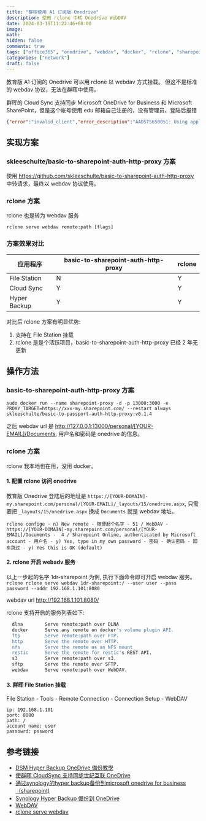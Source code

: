 ```yaml
---
title: "群晖使用 A1 订阅版 Onedrive"
description: 使用 rclone 中转 Onedrive WebDAV
date: 2024-03-19T11:22:46+08:00
image: 
math: 
hidden: false
comments: true
tags: ["office365", "onedrive", "webdav", "docker", "rclone", "sharepoint"]
categories: ["network"]
draft: false
---
```


教育版 A1 订阅的 Onedrive 可以用 rclone 以 webdav 方式挂载。 但这不是标准的 webdav 协议，无法在群晖中使用。

群晖的 Cloud Sync 支持同步 Microsoft OneDrive for Business 和 Microsoft SharePoint，但是这个帐号使用 edu 邮箱自己注册的，没有管理员，登陆后报错

```json
{"error":"invalid_client","error_description":"AADSTS650051: Using application 'Cloud Sync' is currently not supported for your organization xxx.edu.cn because it is in an unmanaged state. An administrator needs to claim ownership of the company by DNS validation of xxx.edu.cn before the application Cloud Sync can be provisioned. Trace ID: a4ec2174-8d9f-4281-9f5b-7d782c060601 Correlation ID: c6bdc0ff-5a6c-4597-9060-af9c981610e2 Timestamp: 2024-03-15 02:00:57Z"}
```

## 实现方案
### skleeschulte/basic-to-sharepoint-auth-http-proxy 方案
使用 https://github.com/skleeschulte/basic-to-sharepoint-auth-http-proxy 中转请求，最终以 webdav 协议使用。

### rclone 方案
rclone 也是转为 webdav 服务

`rclone serve webdav remote:path [flags]`

### 方案效果对比

| 应用程序 | basic-to-sharepoint-auth-http-proxy | rclone |
| --- | --- | --- |
| File Station | N | Y |
| Cloud Sync | Y | Y |
| Hyper Backup | Y | Y |

对比后 rclone 方案有明显优势:
1. 支持在 File Station 挂载
2. rclone 是是个活跃项目，basic-to-sharepoint-auth-http-proxy 已经 2 年无更新


## 操作方法
### basic-to-sharepoint-auth-http-proxy 方案
`sudo docker run --name sharepoint-proxy -d -p 13000:3000 -e PROXY_TARGET=https://xxx-my.sharepoint.com/ --restart always skleeschulte/basic-to-passport-auth-http-proxy:v0.1.4`

之后 webdav url 是 http://127.0.0.1:13000/personal/[YOUR-EMAIL]/Documents, 用户名和密码是 onedrive 的信息。

### rclone 方案
rclone 我本地也在用，没用 docker。
#### 1. 配置 rclone 访问 onedrive
教育版 Onedrive 登陆后的地址是 `https://[YOUR-DOMAIN]-my.sharepoint.com/personal/[YOUR-EMAIL]/_layouts/15/onedrive.aspx`, 只需要把 `_layouts/15/onedrive.aspx` 换成 `Documents` 就是 webdav 地址。

`rclone confige - n) New remote - 随便起个名字 - 51 / WebDAV - https://[YOUR-DOMAIN]-my.sharepoint.com/personal/[YOUR-EMAIL]/Documents -  4 / Sharepoint Online, authenticated by Microsoft account - 用户名 - y) Yes, type in my own password - 密码 - 确认密码 - 回车跳过 - y) Yes this is OK (default)`

#### 2. rclone 开启 webadv 服务
以上一步起的名字 1dr-sharepoint 为例, 执行下面命令即可开启 webdav 服务。
`rclone rclone serve webdav 1dr-sharepoint:/ --user user --pass password --addr 192.168.1.101:8080`

webdav url http://192.168.1.101:8080/

rclone 支持开启的服务列表如下:
```bash
  dlna        Serve remote:path over DLNA
  docker      Serve any remote on docker's volume plugin API.
  ftp         Serve remote:path over FTP.
  http        Serve the remote over HTTP.
  nfs         Serve the remote as an NFS mount
  restic      Serve the remote for restic's REST API.
  s3          Serve remote:path over s3.
  sftp        Serve the remote over SFTP.
  webdav      Serve remote:path over WebDAV.
```

#### 3. 群晖 File Station 挂载
File Station - Tools - Remote Connection - Connection Setup - WebDAV
```config
ip: 192.168.1.101
port: 8080
path: /
account name: user
passowrd: pssword
```

## 参考链接
- [DSM Hyper Backup OneDrive 備份教學](https://blog.edmond.work/2023/02/19/dsm-hyper-backup-onedrive-%E5%82%99%E4%BB%BD%E6%95%99%E5%AD%B8/)
- [使群晖 CloudSync 支持同步世纪互联 OneDrive](https://hostloc.com/thread-785905-1-1.html)
- [通过synology的hyper backup备份到microsoft onedrive for business（sharepoint)](https://tongjunsz.gitee.io/2020/10/29/%E9%80%9A%E8%BF%87Synology%E7%9A%84Hyper-Backup%E5%A4%87%E4%BB%BD%E5%88%B0Microsoft-OneDrive-for-Business-SharePoint/)
- [Synology Hyper Backup 備份到 OneDrive](https://blog.ty-wu.com/posts/synohyperbksharepoint/)
- [ WebDAV](https://rclone.org/webdav/)
- [rclone serve webdav](https://rclone.org/commands/rclone_serve_webdav/)
